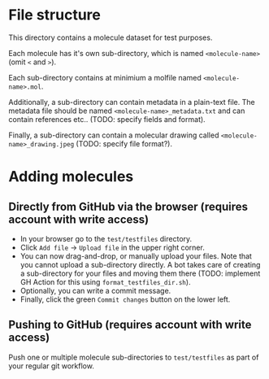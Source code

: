 # File structure

This directory contains a molecule dataset for test purposes.

Each molecule has it's own sub-directory, which is named `<molecule-name>` (omit `<` and `>`).

Each sub-directory contains at minimium a molfile named `<molecule-name>.mol`.

Additionally, a sub-directory can contain metadata in a plain-text file. The metadata file
should be named `<molecule-name>_metadata.txt` and can contain references etc.. (TODO: specify fields and format).

Finally, a sub-directory can contain a molecular drawing called `<molecule-name>_drawing.jpeg` (TODO: specify file format?).

# Adding molecules

## Directly from GitHub via the browser (requires account with write access)
* In your browser go to the `test/testfiles` directory.
* Click `Add file` -> `Upload file` in the upper right corner.
* You can now drag-and-drop, or manually upload your files. Note that you cannot upload a sub-directory directly. A bot takes care of creating a sub-directory for your files and moving them there (TODO: implement GH Action for this using `format_testfiles_dir.sh`).
* Optionally, you can write a commit message.
* Finally, click the green `Commit changes` button on the lower left.

## Pushing to GitHub (requires account with write access)
Push one or multiple molecule sub-directories to `test/testfiles` as part of your regular git workflow.
